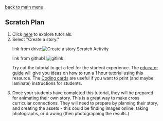 [back to main menu](https://lindsaycullum.github.io/cs-resource-instructions)

## Scratch Plan

<ol>
  <li> Click <a href="https://scratch.mit.edu/ideas" target="_blank">here</a> to explore tutorials.</li>

  <li>Select "Create a story." 
    <p>link from drive:<img src="https://drive.google.com/file/d/1a-Q73JGKGU-0B6gL6OFyeLize7QWmPwL/view?usp=sharing" alt="Create a story Scratch Activity"></p>
    <p>link from github1:<img src="https//lindsaycullum.github.com/cs-resources-instructions/images/test.src" alt="gitlink"></p>
    <p>Try out the tutorial to get a feel for the student experience. The <a href="https://resources.scratch.mit.edu/www/guides/en/StoryGuide.pdf" target="_blank">educator guide</a> will give you ideas on how to run a 1 hour tutorial using this resource. The <a href="https://resources.scratch.mit.edu/www/cards/en/story-cards.pdf">Coding cards</a> are useful if you want to print (and maybe laminate) instructions for students.</p>
  </li>
  <li>Once your students have completed this tutorial, they will be prepared for animating their own story. This is a great way to make cross curricular connections. They will need to prepare by planning their story, and creating the assets - this could be finding images online, taking photographs, or drawing (then photographing the results.)
  </li>
</ol>

